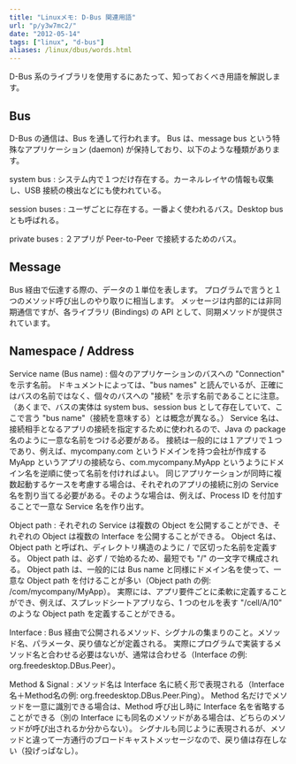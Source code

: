 ```yaml
---
title: "Linuxメモ: D-Bus 関連用語"
url: "p/y3w7mc2/"
date: "2012-05-14"
tags: ["linux", "d-bus"]
aliases: /linux/dbus/words.html
---
```


D-Bus 系のライブラリを使用するにあたって、知っておくべき用語を解説します。

Bus
----

D-Bus の通信は、Bus を通して行われます。
Bus は、message bus という特殊なアプリケーション (daemon) が保持しており、以下のような種類があります。

system bus
: システム内で１つだけ存在する。カーネルレイヤの情報も収集し、USB 接続の検出などにも使われている。

session buses
: ユーザごとに存在する。一番よく使われるバス。Desktop bus とも呼ばれる。

private buses
: ２アプリが Peer-to-Peer で接続するためのバス。


Message
----
Bus 経由で伝達する際の、データの１単位を表します。
プログラムで言うと１つのメソッド呼び出しのやり取りに相当します。
メッセージは内部的には非同期通信ですが、各ライブラリ (Bindings) の API として、同期メソッドが提供されています。


Namespace / Address
----

Service name (Bus name)
: 個々のアプリケーションのバスへの "Connection" を示す名前。
ドキュメントによっては、"bus names" と読んでいるが、正確にはバスの名前ではなく、個々のバスへの "接続" を示す名前であることに注意。
（あくまで、バスの実体は system bus、session bus として存在していて、ここで言う "bus name"（接続を意味する）とは概念が異なる。）
Service 名は、接続相手となるアプリの接続を指定するために使われるので、Java の package 名のように一意な名前をつける必要がある。
接続は一般的には１アプリで１つであり、例えば、mycompany.com というドメインを持つ会社が作成する MyApp というアプリの接続なら、com.mycompany.MyApp というようにドメイン名を逆順に使って名前を付ければよい。
同じアプリケーションが同時に複数起動するケースを考慮する場合は、それぞれのアプリの接続に別の Service 名を割り当てる必要がある。そのような場合は、例えば、Process ID を付加することで一意な Service 名を作り出す。

Object path
: それぞれの Service は複数の Object を公開することができ、それぞれの Object は複数の Interface を公開することができる。
Object 名は、Object path と呼ばれ、ディレクトリ構造のように / で区切った名前を定義する。
Object path は、必ず / で始めるため、最短でも "/" の一文字で構成される。
Object path は、一般的には Bus name と同様にドメイン名を使って、一意な Object path を付けることが多い（Object path の例: /com/mycompany/MyApp）。
実際には、アプリ要件ごとに柔軟に定義することができ、例えば、スプレッドシートアプリなら、1 つのセルを表す "/cell/A/10" のような Object path を定義することができる。

Interface
: Bus 経由で公開されるメソッド、シグナルの集まりのこと。メソッド名、パラメータ、戻り値などが定義される。
実際にプログラムで実装するメソッド名と合わせる必要はないが、通常は合わせる（Interface の例: org.freedesktop.DBus.Peer）。

Method & Signal
: メソッド名は Interface 名に続く形で表現される（Interface名＋Method名の例: org.freedesktop.DBus.Peer.Ping）。
Method 名だけでメソッドを一意に識別できる場合は、Method 呼び出し時に Interface 名を省略することができる（別の Interface にも同名のメソッドがある場合は、どちらのメソッドが呼び出されるか分からない）。
シグナルも同じように表現されるが、メソッドと違って一方通行のブロードキャストメッセージなので、戻り値は存在しない（投げっぱなし）。

